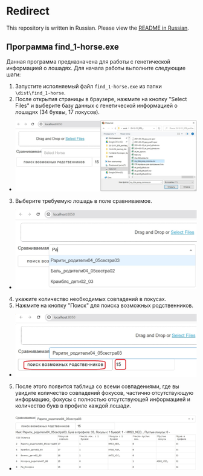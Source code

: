 # Redirect
This repository is written in Russian. Please view the [README in Russian](README_RUS.md).

## Программа find_1-horse.exe

Данная программа предназначена для работы с генетической информацией о лошадях. Для начала работы выполните следующие шаги:

1. Запустите исполняемый файл `find_1-horse.exe` из папки `\dist\find_1-horse`.
2. После открытия страницы в браузере, нажмите на кнопку "Select Files" и выберите базу данных
с генетической информацией о лошадях (34 буквы, 17 локусов).
- ![pic01](Assets/pic01.jpg)
3. Выберите требуемую лошадь в поле сравниваемое. 
- ![pic02](Assets/pic02.jpg)
4. укажите количество необходимых совпадений в локусах.
4. Нажмите на кнопку "Поиск" для поиска возможных родственников.
- ![pic03](Assets/pic03.jpg)
5. После этого появится таблица со всеми совпадениями, где вы увидите количество совпадений фокусов, частично отсутствующую информацию, фокусы с полностью отсутствующей информацией и количество букв в профиле каждой лошади.
- ![pic05](Assets/pic05.jpg)




